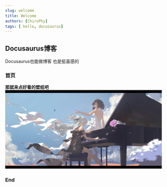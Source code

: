 ```yaml
---
slug: welcome
title: Welcome
authors: [ChiroPhy]
tags: [ hello, docusaurus]
---
```


## Docusaurus博客

Docusaurus也能做博客  也是挺喜感的

### 首页

**那就来点好看的壁纸吧**  ![色图!](./wallhaven-y8wozk.jpg)

### End